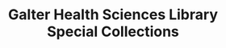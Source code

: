 ---
layout: repo
title: "Galter Health Sciences Library Special Collections"
id: 15750
permalink: repos/15750/
---